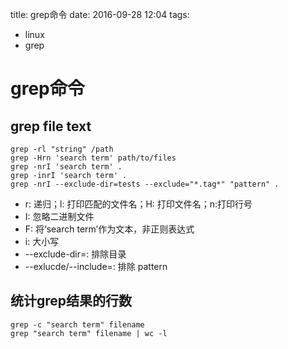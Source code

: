 title: grep命令
date: 2016-09-28 12:04
tags:
- linux
- grep

# grep命令

## grep file text

	grep -rl "string" /path
	grep -Hrn 'search term' path/to/files
	grep -nrI 'search term' .
	grep -inrI 'search term' .
	grep -nrI --exclude-dir=tests --exclude="*.tag*" "pattern" .

* r: 递归；l: 打印匹配的文件名；H: 打印文件名；n:打印行号
* I: 忽略二进制文件
* F: 将‘search term’作为文本，非正则表达式
* i: 大小写
* --exclude-dir=: 排除目录
* --exlucde/--include=: 排除 pattern

## 统计grep结果的行数

	grep -c "search term" filename
	grep "search term" filename | wc -l
	



	